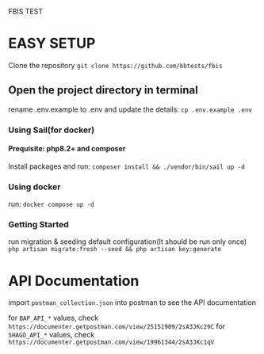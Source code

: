 FBIS  TEST

# EASY SETUP

Clone the repository `git clone https://github.com/bbtests/fbis`

## Open the project directory in terminal

rename .env.example to  .env and update the  details:
     `cp .env.example .env`

### Using Sail(for docker)

#### Prequisite: php8.2+ and composer

Install packages and run:
    `composer install && ./vendor/bin/sail up -d`

### Using docker

run:
    `docker compose up -d`

### Getting Started

run migration & seeding  default configuration(It should be run only once)
    `php artisan migrate:fresh --seed && php artisan key:generate`

# API Documentation

import `postman_collection.json` into postman to see the API documentation

for `BAP_API_*` values, check `https://documenter.getpostman.com/view/25151909/2sA3JKc29C`
for `SHAGO_API_*` values, check `https://documenter.getpostman.com/view/19961344/2sA3JKc1qV`
